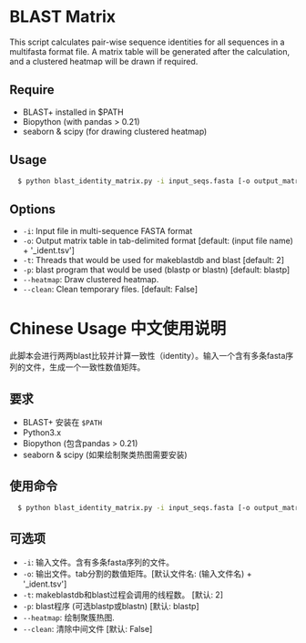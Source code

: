 # BLAST Matrix

This script calculates pair-wise sequence identities for all sequences in a multifasta format file.
A matrix table will be generated after the calculation, and a clustered heatmap will be drawn if required.

## Require

- BLAST+ installed in $PATH
- Biopython (with pandas > 0.21)
- seaborn & scipy (for drawing clustered heatmap) 

## Usage

```bash
  $ python blast_identity_matrix.py -i input_seqs.fasta [-o output_matrix.tsv] [--thread 4] [--program blastp] [--heatmap output_heatmap.pdf] [--clean]
```

## Options

- `-i`: Input file in multi-sequence FASTA format
- `-o`: Output matrix table in tab-delimited format [default: (input file name) + '_ident.tsv']
- `-t`: Threads that would be used for makeblastdb and blast [default: 2]
- `-p`: blast program that would be used (blastp or blastn) [default: blastp]
- `--heatmap`: Draw clustered heatmap.
- `--clean`: Clean temporary files. [default: False]



# Chinese Usage 中文使用说明

此脚本会进行两两blast比较并计算一致性（identity）。输入一个含有多条fasta序列的文件，生成一个一致性数值矩阵。

## 要求

- BLAST+ 安装在 `$PATH`
- Python3.x
- Biopython (包含pandas > 0.21)
- seaborn & scipy (如果绘制聚类热图需要安装) 

## 使用命令

```bash
  $ python blast_identity_matrix.py -i input_seqs.fasta [-o output_matrix.tsv] [--thread 4] [--program blastp] [--heatmap] [--clean]] 
```

## 可选项

- `-i`: 输入文件。含有多条fasta序列的文件。
- `-o`: 输出文件。tab分割的数值矩阵。[默认文件名: (输入文件名) + '_ident.tsv']
- `-t`: makeblastdb和blast过程会调用的线程数。 [默认: 2]
- `-p`: blast程序 (可选blastp或blastn) [默认: blastp]
- `--heatmap`: 绘制聚簇热图.
- `--clean`: 清除中间文件 [默认: False]
